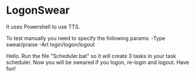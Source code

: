 # LogonSwear

It uses Powershell to use TTS.

To test manually you need to specify the following params:
-Type swear/praise
-Art login/logon/logout

Hello.
Run the file "Scheduler.bat" so it will create 3 tasks in your task scheduler.
Now you will be sweared if you logon, re-login and logout.
Have fun!
